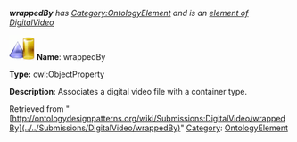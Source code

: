 ___wrappedBy__ has [Category:OntologyElement](../../Category/OntologyElement "Category:OntologyElement") and is an [element of](../../Property/ElementOf "Property:ElementOf") [DigitalVideo](../../Submissions/DigitalVideo "Submissions:DigitalVideo")_


  




[![ObjectProperty](../../images/thumb/c/c3/ObjectProperty.gif/45px-ObjectProperty.gif)](../../Image/ObjectProperty.gif "ObjectProperty")
__Name__: wrappedBy 


__Type:__ owl:ObjectProperty 


__Description__: Associates a digital video file with a container type. 





Retrieved from "[http://ontologydesignpatterns.org/wiki/Submissions:DigitalVideo/wrappedBy](../../Submissions/DigitalVideo/wrappedBy)"
 [Category](http://ontologydesignpatterns.org/wiki/Special:Categories "Special:Categories"): [OntologyElement](../../Category/OntologyElement "Category:OntologyElement")